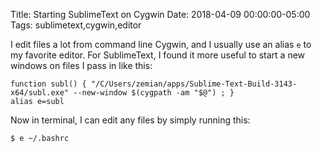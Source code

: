Title: Starting SublimeText on Cygwin
Date: 2018-04-09 00:00:00-05:00
Tags: sublimetext,cygwin,editor



I edit files a lot from command line Cygwin, and I usually use an alias
`e` to my favorite editor. For SublimeText, I found it more useful to
start a new windows on files I pass in like this:

    function subl() { "/C/Users/zemian/apps/Sublime-Text-Build-3143-x64/subl.exe" --new-window $(cygpath -am "$@") ; }
    alias e=subl

Now in terminal, I can edit any files by simply running this: 

    $ e ~/.bashrc

